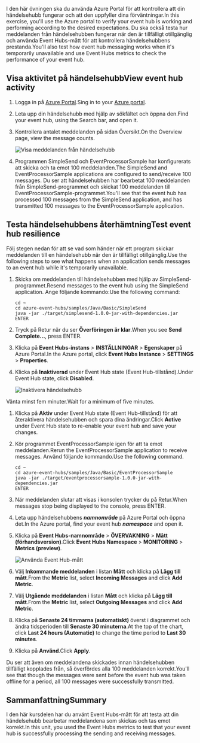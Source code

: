 <span data-ttu-id="aed4b-101">I den här övningen ska du använda Azure Portal för att kontrollera att din händelsehubb fungerar och att den uppfyller dina förväntningar.</span><span class="sxs-lookup"><span data-stu-id="aed4b-101">In this exercise, you'll use the Azure portal to verify your event hub is working and performing according to the desired expectations.</span></span> <span data-ttu-id="aed4b-102">Du ska också testa hur meddelanden från händelsehubben fungerar när den är tillfälligt otillgänglig och använda Event Hubs-mått för att kontrollera händelsehubbens prestanda.</span><span class="sxs-lookup"><span data-stu-id="aed4b-102">You'll also test how event hub messaging works when it's temporarily unavailable and use Event Hubs metrics to check the performance of your event hub.</span></span>

## <a name="view-event-hub-activity"></a><span data-ttu-id="aed4b-103">Visa aktivitet på händelsehubb</span><span class="sxs-lookup"><span data-stu-id="aed4b-103">View event hub activity</span></span>

1. <span data-ttu-id="aed4b-104">Logga in på [Azure Portal](https://portal.azure.com?azure-portal=true).</span><span class="sxs-lookup"><span data-stu-id="aed4b-104">Sing in to your [Azure portal](https://portal.azure.com?azure-portal=true).</span></span>
1. <span data-ttu-id="aed4b-105">Leta upp din händelsehubb med hjälp av sökfältet och öppna den.</span><span class="sxs-lookup"><span data-stu-id="aed4b-105">Find your event hub, using the Search bar, and open it.</span></span>

1. <span data-ttu-id="aed4b-106">Kontrollera antalet meddelanden på sidan Översikt.</span><span class="sxs-lookup"><span data-stu-id="aed4b-106">On the Overview page, view the message counts.</span></span>

    ![Visa meddelanden från händelsehubb](../media-draft/6-view-messages.png)

1. <span data-ttu-id="aed4b-108">Programmen SimpleSend och EventProcessorSample har konfigurerats att skicka och ta emot 100 meddelanden.</span><span class="sxs-lookup"><span data-stu-id="aed4b-108">The SimpleSend and EventProcessorSample applications are configured to send/receive 100 messages.</span></span> <span data-ttu-id="aed4b-109">Du ser att händelsehubben har bearbetat 100 meddelanden från SimpleSend-programmet och skickat 100 meddelanden till EventProcessorSample-programmet.</span><span class="sxs-lookup"><span data-stu-id="aed4b-109">You'll see that the event hub has processed 100 messages from the SimpleSend application, and has transmitted 100 messages to the EventProcessorSample application.</span></span>

## <a name="test-event-hub-resilience"></a><span data-ttu-id="aed4b-110">Testa händelsehubbens återhämtning</span><span class="sxs-lookup"><span data-stu-id="aed4b-110">Test event hub resilience</span></span>

<span data-ttu-id="aed4b-111">Följ stegen nedan för att se vad som händer när ett program skickar meddelanden till en händelsehubb när den är tillfälligt otillgänglig.</span><span class="sxs-lookup"><span data-stu-id="aed4b-111">Use the following steps to see what happens when an application sends messages to an event hub while it's temporarily unavailable.</span></span>

1. <span data-ttu-id="aed4b-112">Skicka om meddelanden till händelsehubben med hjälp av SimpleSend-programmet.</span><span class="sxs-lookup"><span data-stu-id="aed4b-112">Resend messages to the event hub using the SimpleSend application.</span></span> <span data-ttu-id="aed4b-113">Ange följande kommando:</span><span class="sxs-lookup"><span data-stu-id="aed4b-113">Use the following command:</span></span>

    ```azurecli
    cd ~
    cd azure-event-hubs/samples/Java/Basic/SimpleSend
    java -jar ./target/simplesend-1.0.0-jar-with-dependencies.jar
    ENTER
    ```

1. <span data-ttu-id="aed4b-114">Tryck på Retur när du ser **Överföringen är klar**.</span><span class="sxs-lookup"><span data-stu-id="aed4b-114">When you see **Send Complete...**, press ENTER.</span></span>

1. <span data-ttu-id="aed4b-115">Klicka på **Event Hubs-instans** > **INSTÄLLNINGAR** > **Egenskaper** på Azure Portal.</span><span class="sxs-lookup"><span data-stu-id="aed4b-115">In the Azure portal, click **Event Hubs Instance** > **SETTINGS** > **Properties**.</span></span>
1. <span data-ttu-id="aed4b-116">Klicka på **Inaktiverad** under Event Hub state (Event Hub-tillstånd).</span><span class="sxs-lookup"><span data-stu-id="aed4b-116">Under Event Hub state, click **Disabled**.</span></span>

    ![Inaktivera händelsehubb](../media-draft/7-disable-event-hub.png)

<span data-ttu-id="aed4b-118">Vänta minst fem minuter.</span><span class="sxs-lookup"><span data-stu-id="aed4b-118">Wait for a minimum of five minutes.</span></span>

1. <span data-ttu-id="aed4b-119">Klicka på **Aktiv** under Event Hub state (Event Hub-tillstånd) för att återaktivera händelsehubben och spara dina ändringar.</span><span class="sxs-lookup"><span data-stu-id="aed4b-119">Click **Active** under Event Hub state to re-enable your event hub and save your changes.</span></span>
1. <span data-ttu-id="aed4b-120">Kör programmet EventProcessorSample igen för att ta emot meddelanden.</span><span class="sxs-lookup"><span data-stu-id="aed4b-120">Rerun the EventProcessorSample application to receive messages.</span></span> <span data-ttu-id="aed4b-121">Använd följande kommando.</span><span class="sxs-lookup"><span data-stu-id="aed4b-121">Use the following command.</span></span>

    ```azurecli
    cd ~
    cd azure-event-hubs/samples/Java/Basic/EventProcessorSample
    java -jar ./target/eventprocessorsample-1.0.0-jar-with-dependencies.jar
    ENTER
    ```

1. <span data-ttu-id="aed4b-122">När meddelanden slutar att visas i konsolen trycker du på Retur.</span><span class="sxs-lookup"><span data-stu-id="aed4b-122">When messages stop being displayed to the console, press ENTER.</span></span>

1. <span data-ttu-id="aed4b-123">Leta upp händelsehubbens **_namnområde_** på Azure Portal och öppna det.</span><span class="sxs-lookup"><span data-stu-id="aed4b-123">In the Azure portal, find your event hub **_namespace_** and open it.</span></span> 

1. <span data-ttu-id="aed4b-124">Klicka på **Event Hubs-namnområde** > **ÖVERVAKNING** > **Mått (förhandsversion)**.</span><span class="sxs-lookup"><span data-stu-id="aed4b-124">Click **Event Hubs Namespace** > **MONITORING** > **Metrics (preview)**.</span></span>

    ![Använda Event Hub-mått](../media-draft/7-event-hub-metrics.png)

1. <span data-ttu-id="aed4b-126">Välj **Inkommande meddelanden** i listan **Mått** och klicka på **Lägg till mått**.</span><span class="sxs-lookup"><span data-stu-id="aed4b-126">From the **Metric** list, select **Incoming Messages** and click **Add Metric**.</span></span>
1. <span data-ttu-id="aed4b-127">Välj **Utgående meddelanden** i listan **Mått** och klicka på **Lägg till mått**.</span><span class="sxs-lookup"><span data-stu-id="aed4b-127">From the **Metric** list, select **Outgoing Messages** and click **Add Metric**.</span></span>
1. <span data-ttu-id="aed4b-128">Klicka på **Senaste 24 timmarna (automatiskt)** överst i diagrammet och ändra tidsperioden till **Senaste 30 minuterna**.</span><span class="sxs-lookup"><span data-stu-id="aed4b-128">At the top of the chart, click **Last 24 hours (Automatic)** to change the time period to **Last 30 minutes**.</span></span>
1. <span data-ttu-id="aed4b-129">Klicka på **Använd**.</span><span class="sxs-lookup"><span data-stu-id="aed4b-129">Click **Apply**.</span></span>

<span data-ttu-id="aed4b-130">Du ser att även om meddelandena skickades innan händelsehubben tillfälligt kopplades från, så överfördes alla 100 meddelanden korrekt.</span><span class="sxs-lookup"><span data-stu-id="aed4b-130">You'll see that though the messages were sent before the event hub was taken offline for a period, all 100 messages were successfully transmitted.</span></span>

## <a name="summary"></a><span data-ttu-id="aed4b-131">Sammanfattning</span><span class="sxs-lookup"><span data-stu-id="aed4b-131">Summary</span></span>

<span data-ttu-id="aed4b-132">I den här kursdelen har du använt Event Hubs-mått för att testa att din händelsehubb bearbetar meddelandena som skickas och tas emot korrekt.</span><span class="sxs-lookup"><span data-stu-id="aed4b-132">In this unit, you used the Event Hubs metrics to test that your event hub is successfully processing the sending and receiving messages.</span></span>
